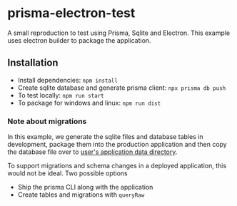 # prisma-electron-test

A small reproduction to test using Prisma, Sqlite and Electron. This example uses electron builder to package the application. 



## Installation

-  Install dependencies: `npm install`
-  Create sqlite database and generate prisma client: `npx prisma db push`
-  To test locally: `npm run start`
-  To package for windows and linux: `npm run dist` 



### Note about migrations
In this example, we generate the sqlite files and database tables in development, package them into the production application and then copy the database file over to [user's application data directory](https://www.electronjs.org/docs/latest/api/app#appgetpathname).

To support migrations and schema changes in a deployed application, this would not be ideal. Two possible options

- Ship the prisma CLI along with the application 
- Create tables and migrations with `queryRaw` 

